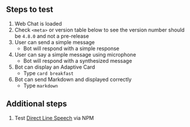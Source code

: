 ## Steps to test

1. Web Chat is loaded
1. Check `<meta>` or version table below to see the version number should be `4.8.0` and not a pre-release
1. User can send a simple message
   - Bot will respond with a simple response
1. User can say a simple message using microphone
   - Bot will respond with a synthesized message
1. Bot can display an Adaptive Card
   - Type `card breakfast`
1. Bot can send Markdown and displayed correctly
   - Type `markdown`

## Additional steps

1. Test [Direct Line Speech](index.html?customization=direct-line-speech) via NPM
